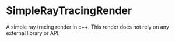 # SimpleRayTracingRender
A simple ray tracing render in c++. This render does not rely on any external library or API.
